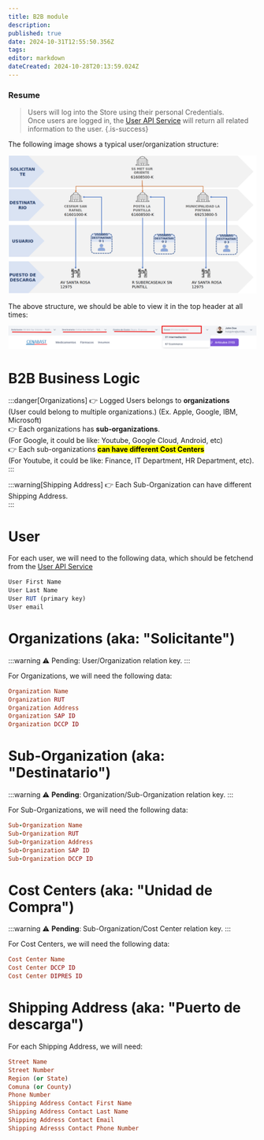 ```yaml
---
title: B2B module
description: 
published: true
date: 2024-10-31T12:55:50.356Z
tags: 
editor: markdown
dateCreated: 2024-10-28T20:13:59.024Z
---
```


### Resume

> Users will log into the Store using their personal Credentials.\
> Once users are logged in, the [User API Service](../../api-rest-services/users.md) will return all related information to the user.
{.is-success}


The following image shows a typical user/organization structure:

![Image Structure](/images/2023-10-26_17-05.png)

The above structure, we should be able to view it in the top header at all times:

![header](/images/img/2023-12-19_09-41.png)


# B2B Business Logic

:::danger[Organizations]
👉 Logged Users belongs to **organizations** \
(User could belong to multiple organizations.) (Ex. Apple, Google, IBM, Microsoft)\
👉 Each organizations has **sub-organizations**.\
(For Google, it could be like: Youtube, Google Cloud, Android, etc)\
👉 Each sub-organizations **<mark>can have different Cost Centers</mark>**\
(For Youtube, it could be like: Finance, IT Department, HR Department, etc).
:::

:::warning[Shipping Address]
👉 Each Sub-Organization can have different Shipping Address.\
:::

# User

For each user, we will need to the following data, which should be fetchend from the [User API Service](../../api-rest-services/users.md)

```jsx
User First Name
User Last Name
User RUT (primary key)
User email
```


# Organizations (aka: "Solicitante")

:::warning
⚠️ Pending: User/Organization relation key.
:::

For Organizations, we will need the following data:

```ruby
Organization Name
Organization RUT
Organization Address
Organization SAP ID
Organization DCCP ID
```




# Sub-Organization (aka: "Destinatario")

:::warning
⚠️ **Pending**: Organization/Sub-Organization relation key.
:::

For Sub-Organizations, we will need the following data:

```ruby
Sub-Organization Name
Sub-Organization RUT
Sub-Organization Address
Sub-Organization SAP ID
Sub-Organization DCCP ID
```

# Cost Centers (aka: "Unidad de Compra")

:::warning
⚠️ **Pending**: Sub-Organization/Cost Center relation key.
:::

For Cost Centers, we will need the following data:

```ruby
Cost Center Name
Cost Center DCCP ID
Cost Center DIPRES ID
```

# Shipping Address (aka: "Puerto de descarga")

For each Shipping Address, we will need:

```ruby
Street Name
Street Number
Region (or State)
Comuna (or County)
Phone Number
Shipping Address Contact First Name
Shipping Address Contact Last Name
Shipping Address Contact Email
Shipping Adresss Contact Phone Number
``` 